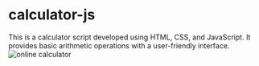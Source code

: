 # calculator-js
This is a calculator script developed using HTML, CSS, and JavaScript. It provides basic arithmetic operations with a user-friendly interface.
![online calculator](https://github.com/jayeshmahale/calculator-js/assets/148450423/5461a2e5-74a6-4d9a-aa95-daff441270b3)
